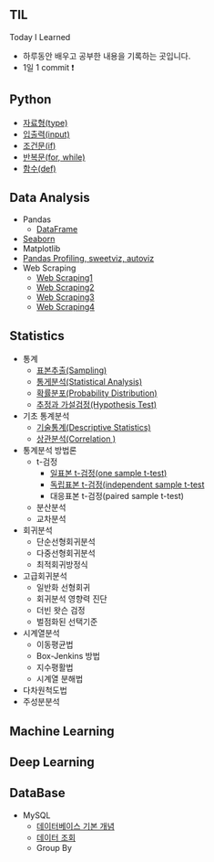 ## TIL

Today I Learned

- 하루동안 배우고 공부한 내용을 기록하는 곳입니다.
- 1일 1 commit ❗

## Python
 - [자료형(type)](https://github.com/soondong2/TIL/blob/main/Python/type.md)
 - [입출력(input)](https://github.com/soondong2/TIL/blob/main/Python/input.md)
 - [조건문(if)](https://github.com/soondong2/TIL/blob/main/Python/if.md)
 - [반복문(for, while)](https://github.com/soondong2/TIL/blob/main/Python/for%2C%20while.md)
 - [함수(def)](https://github.com/soondong2/TIL/blob/main/Python/function.md)

## Data Analysis
- Pandas
  - [DataFrame](https://github.com/soondong2/TIL/blob/main/Data%20Analysis/Pandas.md)
- [Seaborn](https://github.com/soondong2/TIL/blob/main/Data%20Analysis/Seaborn.md)
- Matplotlib
- [Pandas Profiling, sweetviz, autoviz](https://github.com/soondong2/TIL/blob/main/Data%20Analysis/Pandas%20Profiling%2C%20sweetviz%2C%20autoviz.md)
- Web Scraping
  - [Web Scraping1](https://github.com/soondong2/TIL/blob/main/Data%20Analysis/Web%20scraping1.md)
  - [Web Scraping2](https://github.com/soondong2/TIL/blob/main/Data%20Analysis/Web%20Scraping2.md)
  - [Web Scraping3](https://github.com/soondong2/TIL/blob/main/Data%20Analysis/Web%20Scraping3.md)
  - [Web Scraping4](https://github.com/soondong2/TIL/blob/main/Data%20Analysis/Web%20Scraping4.md)
## Statistics
- 통계
  - [표본추출(Sampling)](https://github.com/soondong2/TIL/blob/main/Statistics/Sampling.md)
  - [통게분석(Statistical Analysis)](https://github.com/soondong2/TIL/blob/main/Statistics/Statistical%20Analysis.md)
  - [확률분포(Probability Distribution)](https://github.com/soondong2/TIL/blob/main/Statistics/Probability%20Distribution.md)
  - [추정과 가설검정(Hypothesis Test)](https://github.com/soondong2/TIL/blob/main/Statistics/Hypothesis%20Test.md)
- 기초 통계분석
  - [기술통계(Descriptive Statistics)](https://github.com/soondong2/TIL/blob/main/Statistics/Descriptive%20Statistics.md)
  - [상관분석(Correlation )](https://github.com/soondong2/TIL/blob/main/Statistics/Correlation%20Analysis.md)
- 통계분석 방법론
  - t-검정
    - [일표본 t-검정(one sample t-test)](https://github.com/soondong2/TIL/blob/main/Statistics/One%20sample%20t-test.md)
    - [독립표본 t-검정(independent sample t-test](https://github.com/soondong2/TIL/blob/main/Statistics/Paired%20sample%20t-test.md)
    - 대응표본 t-검정(paired sample t-test)
  - 분산분석
  - 교차분석
- 회귀분석
  - 단순선형회귀분석
  - 다중선형회귀분석
  - 최적회귀방정식
- 고급회귀분석
  - 일반화 선형회귀
  - 회귀분석 영향력 진단
  - 더빈 왓슨 검정
  - 벌점화된 선택기준
- 시계열분석
  - 이동평균법
  - Box-Jenkins 방법
  - 지수평활법
  - 시계열 분해법
- 다차원척도법
- 주성분분석
## Machine Learning

## Deep Learning

## DataBase
- MySQL
  - [데이터베이스 기본 개념](https://github.com/soondong2/TIL/blob/main/SQL/Database.md)
  - [데이터 조회](https://github.com/soondong2/TIL/blob/main/SQL/%EB%8D%B0%EC%9D%B4%ED%84%B0%20%EC%A1%B0%ED%9A%8C.md)
  - Group By
